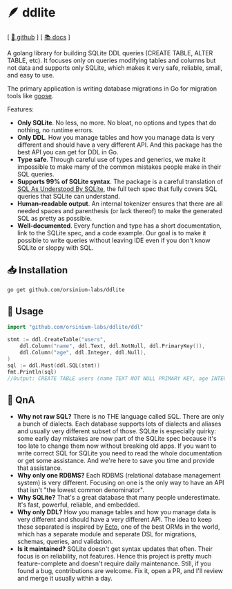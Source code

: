 # 🪶 ddlite

[ [🐙 github](https://github.com/orsinium-labs/ddlite) ] [ [📚 docs](https://pkg.go.dev/github.com/orsinium-labs/ddlite/ddl) ]

A golang library for building SQLite DDL queries (CREATE TABLE, ALTER TABLE, etc). It focuses only on queries modifying tables and columns but not data and supports only SQLite, which makes it very safe, reliable, small, and easy to use.

The primary application is writing database migrations in Go for migration tools like [goose](https://github.com/pressly/goose).

Features:

* **Only SQLite**. No less, no more. No bloat, no options and types that do nothing, no runtime errors.
* **Only DDL**. How you manage tables and how you manage data is very different and should have a very different API. And this package has the best API you can get for DDL in Go.
* **Type safe**. Through careful use of types and generics, we make it impossible to make many of the common mistakes people make in their SQL queries.
* **Supports 99% of SQLite syntax**. The package is a careful translation of [SQL As Understood By SQLite](https://www.sqlite.org/lang.html), the full tech spec that fully covers SQL queries that SQLite can understand.
* **Human-readable output**. An internal tokenizer ensures that there are all needed spaces and parenthesis (or lack thereof) to make the generated SQL as pretty as possible.
* **Well-documented**. Every function and type has a short documentation, link to the SQLite spec, and a code example. Our goal is to make it possible to write queries without leaving IDE even if you don't know SQLite or sloppy with SQL.

## 📥 Installation

```bash
go get github.com/orsinium-labs/ddlite
```

## 🔧 Usage

```go
import "github.com/orsinium-labs/ddlite/ddl"

stmt := ddl.CreateTable("users",
    ddl.Column("name", ddl.Text, ddl.NotNull, ddl.PrimaryKey()),
    ddl.Column("age", ddl.Integer, ddl.Null),
)
sql := ddl.Must(ddl.SQL(stmt))
fmt.Println(sql)
//Output: CREATE TABLE users (name TEXT NOT NULL PRIMARY KEY, age INTEGER)
```

## 🤔 QnA

* **Why not raw SQL?** There is no THE language called SQL. There are only a bunch of dialects. Each database supports lots of dialects and aliases and usually very different subset of those. SQLite is especially quirky: some early day mistakes are now part of the SQLite spec because it's too late to change them now without breaking old apps. If you want to write correct SQL for SQLite you need to read the whole documentation or get some assistance. And we're here to save you time and provide that assistance.
* **Why only one RDBMS?** Each RDBMS (relational database management system) is very different. Focusing on one is the only way to have an API that isn't "the lowest common denominator".
* **Why SQLite?** That's a great database that many people underestimate. It's fast, powerful, reliable, and embedded.
* **Why only DDL?** How you manage tables and how you manage data is very different and should have a very different API. The idea to keep these separated is inspired by [Ecto](https://hexdocs.pm/ecto/Ecto.html), one of the best ORMs in the world, which has a separate module and separate DSL for migrations, schemas, queries, and validation.
* **Is it maintained?** SQLite doesn't get syntax updates that often. Their focus is on reliability, not features. Hence this project is pretty much feature-complete and doesn't require daily maintenance. Still, if you found a bug, contributions are welcome. Fix it, open a PR, and I'll review and merge it usually within a day.
